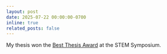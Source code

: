 ```yaml
---
layout: post
date: 2025-07-22 00:00:00-0700
inline: true
related_posts: false
---
```


My thesis won the [Best Thesis Award](https://www.uwb.edu/stem/news/2025/07/22/stem-symposium-awards-2025) at the STEM Symposium.